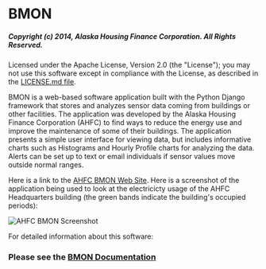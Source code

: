# BMON

##### Copyright (c) 2014, Alaska Housing Finance Corporation.  All Rights Reserved.

Licensed under the Apache License, Version 2.0 (the "License");
you may not use this software except in compliance with the License,
as described in the [LICENSE.md file](LICENSE.md).

BMON is a web-based software application built with the Python Django framework that stores and analyzes sensor data coming from buildings or other facilities. The application was developed by the Alaska Housing Finance Corporation (AHFC) to find ways to reduce the energy use and improve the maintenance of some of their buildings. The application presents a simple user interface for viewing data, but includes informative charts such as Histograms and Hourly Profile charts for analyzing the data. Alerts can be set up to text or email individuals if sensor values move outside normal ranges.

Here is a link to the [AHFC BMON Web Site](https://bms.ahfc.us/).  Here is a screenshot of the application being used to look at the electricicty usage of the AHFC Headquarters building (the green bands indicate the building's occupied periods):

![AHFC BMON Screenshot](../../wiki/images/sample_screen.png)

For detailed information about this software: 

### Please see the [BMON Documentation](http://bmon-documentation.readthedocs.io/en/latest/index.html)
